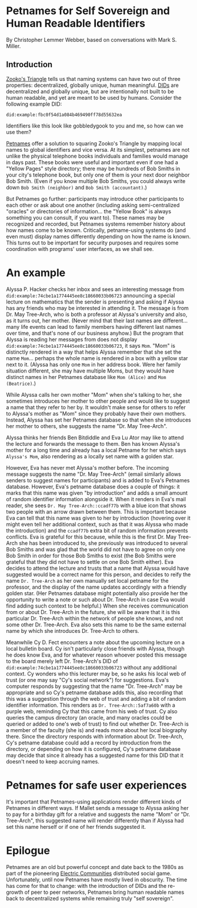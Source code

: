 # Petnames for Self Sovereign and Human Readable Identifiers

By Christopher Lemmer Webber, based on conversations with Mark S. Miller.

## Introduction

[Zooko's Triangle](https://en.wikipedia.org/wiki/Zooko%27s_triangle)
tells us that naming systems can have two out of three properties:
decentralized, globally unique, human meaningful.
[DIDs](https://w3c-ccg.github.io/did-spec/) are decentralized and
globally unique, but are intentionally not built to be human readable,
and yet are meant to be used by humans.
Consider the following example DID:

    did:example:fbc0f54d1a084b469490ff78d55632ea

Identifiers like this look like gobbledygook to you and me, so how can
we use them?

[Petnames](http://www.skyhunter.com/marcs/petnames/IntroPetNames.html)
offer a solution to squaring Zooko's Triangle by mapping local names
to global identifiers and vice versa.
At its simplest, petnames are not unlike the physical telephone books
individuals and families would manage in days past.
These books were useful and important even if one had a "Yellow Pages"
style directory; there may be hundreds of Bob Smiths in your city's
telephone book, but only one of them is your next door neighbor Bob
Smith.
(Even if you know multiple Bob Smiths, you could always write down
`Bob Smith (neighbor)` and `Bob Smith (accountant)`.)

But Petnames go further: participants may introduce other participants
to each other or ask about one another (including asking
semi-centralized "oracles" or directories of information...  the
"Yellow Book" is always something you can consult, if you want to).
These names may be recognized and recorded, but Petnames systems
remember history about how names come to be known.
Critically, petname-using systems do (and even must) display names
differently depending on how the name is known.
This turns out to be important for security purposes and requires some
coordination with programs' user interfaces, as we shall see.

# An example

Alyssa P. Hacker checks her inbox and sees an interesting message from
`did:example:74cbe1a1774445ee8c18660033b06723` announcing a special
lecture on mathematics that the sender is presenting and asking if
Alyssa has any friends who may be interested in attending it.
The message is from Dr. May Tree-Arch, who is both a professor at
Alyssa's university and also, as it turns out, her mother.
(Never mind that their last names are different... many life events
can lead to family members having different last names over time, and
that's none of our business anyhow.)
But the program that Alyssa is reading her messages from does not
display `did:example:74cbe1a1774445ee8c18660033b06723`, it says
`Mom`.
"Mom" is distinctly rendered in a way that helps Alyssa remember that
she set the name `Mom`... perhaps the whole name is rendered in a
box with a yellow star next to it.
(Alyssa has only one `Mom` in her address book.
Were her family situation different, she may have multiple Moms, but
they would have distinct names in her Petnames database like
`Mom (Alice)` and `Mom (Beatrice)`.)

While Alyssa calls her own mother "Mom" when she's talking to her, she
sometimes introduces her mother to other people and would like to
suggest a name that they refer to her by.
It wouldn't make sense for others to refer to Alyssa's mother as "Mom"
since they probably have their own mothers.
Instead, Alyssa has set her Petnames database so that when she
introduces her mother to others, she suggests the name "Dr. May Tree-Arch".

Alyssa thinks her friends Ben Bitdiddle and Eva Lu Ator may like to
attend the lecture and forwards the message to them.
Ben has known Alyssa's mother for a long time and already has a local
Petname for her which says `Alyssa's Mom`, also rendering as a locally
set name with a golden star.

However, Eva has never met Alyssa's mother before.
The incoming message suggests the name "Dr. May Tree-Arch" (email
similarly allows senders to suggest names for participants) and is
added to Eva's Petnames database.
However, Eva's petname database does a couple of things: it marks that
this name was given "by introduction" and adds a small amount of
random identifier information alongside it.
When it renders in Eva's mail reader, she sees
`Dr. May Tree-Arch::ccadf77b` with a blue icon that shows two people
with an arrow drawn between them.
This is important because Eva can tell that this name was given to her
by introduction (hovering over it might even tell her additional
context, such as that it was Alyssa who made the introduction) and the
`ccadf77b` extra bit of random information prevents conflicts.
Eva is grateful for this because, while this is the first Dr. May
Tree-Arch she has been introduced to, she previously was introduced to
several Bob Smiths and was glad that the world did not have to agree on
only one Bob Smith in order for those Bob Smiths to exist (the Bob
Smiths were grateful that they did not have to settle on one Bob Smith
either).
Eva decides to attend the lecture and trusts that a name that Alyssa
would have suggested would be a correct name for this person, and
decides to reify the name `Dr. Tree-Arch` as her own manually set
local petname for the professor, and the display of the name updates
accordingly with a friendly golden star.
(Her Petnames database might potentially also provide her the
opportunity to write a note or such about Dr. Tree-Arch in case Eva
would find adding such context to be helpful.)
When she receives communication from or about Dr. Tree-Arch in the
future, she will be aware that it is this particular Dr. Tree-Arch
within the network of people she knows, and not some other
Dr. Tree-Arch.
Eva also sets this name to be the same external name by which she
introduces Dr. Tree-Arch to others.

Meanwhile Cy D. Fect encounters a note about the upcoming lecture on a
local bulletin board.
Cy isn't particularly close friends with Alyssa, though he does know
Eva, and for whatever reason whoever posted this message to the board
merely left Dr. Tree-Arch's DID of
`did:example:74cbe1a1774445ee8c18660033b06723`
without any additional context.
Cy wonders who this lecturer may be, so he asks his local web of trust
(or one may say "Cy's social network") for suggestions.
Eva's computer responds by suggesting that the name "Dr. Tree-Arch"
may be appropriate and so Cy's petname database adds this, also recording
that this was a suggestion through the web of trust and adding a bit
of random identifier information.
This renders as `Dr. Tree-Arch::5af7a60b` with a purple web, reminding
Cy that this came from his web of trust.
Cy also queries the campus directory (an oracle, and many oracles
could be queried or added to one's web of trust) to find out whether
Dr. Tree-Arch is a member of the faculty (she is) and reads more about
her local biography there.
Since the directory responds with information about Dr. Tree-Arch,
Cy's petname database could add a record by introduction from the
directory, or depending on how it is configured, Cy's petname database
may decide that since it already has a suggested name for this DID
that it doesn't need to keep accruing names.

# Petnames for safe user experiences

It's important that Petnames-using applications render different kinds
of Petnames in different ways.
If Mallet sends a message to Alyssa asking her to pay for a birthday
gift for a relative and suggests the name "Mom" or "Dr. Tree-Arch",
this suggested name will render differently than if Alyssa had set
this name herself or if one of her friends suggested it.

# Epilogue

Petnames are an old but powerful concept and date back to the 1980s as
part of the pioneering [Electric Communities](http://www.crockford.com/ec/)
distributed social game.
Unfortunately, until now Petnames have mostly lived in obscurity.
The time has come for that to change: with the introduction of DIDs
and the re-growth of peer to peer networks, Petnames bring human
readable names back to decentralized systems while remaining truly
"self sovereign".
